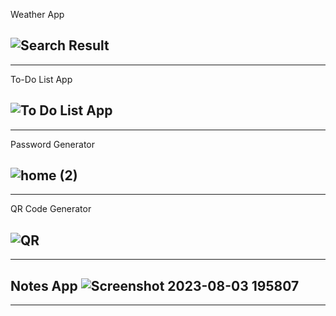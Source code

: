 Weather App


![Search Result](https://github.com/itshimanshu010/WebApps/assets/55348957/d2003310-27c1-4e04-8b19-fb55267332a6)
-----------------------------------------------
-----------------------------------------------
To-Do List App

![To Do List App](https://github.com/itshimanshu010/WebApps/assets/55348957/47cc268d-60d5-44a0-a5d3-3bf07e280604)
-----------------------------------------------
-----------------------------------------------
Password Generator

![home (2)](https://github.com/itshimanshu010/WebApps/assets/55348957/ed745e28-becc-495c-8f67-abb10c823688)
-----------------------------------------------
-----------------------------------------------
QR Code Generator

![QR](https://github.com/itshimanshu010/WebApps/assets/55348957/651f0de5-4ac5-4d48-96b3-d3452dadbcab)
-----------------------------------------------
-----------------------------------------------
Notes App
![Screenshot 2023-08-03 195807](https://github.com/itshimanshu010/WebApps/assets/55348957/f58581ad-3e6a-4dfa-9d2e-22584ee51bb9)
-----------------------------------------------
-----------------------------------------------

